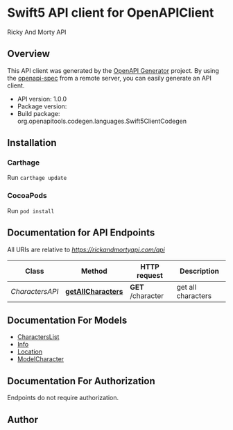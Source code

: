 # Swift5 API client for OpenAPIClient

Ricky And Morty API

## Overview
This API client was generated by the [OpenAPI Generator](https://openapi-generator.tech) project.  By using the [openapi-spec](https://github.com/OAI/OpenAPI-Specification) from a remote server, you can easily generate an API client.

- API version: 1.0.0
- Package version: 
- Build package: org.openapitools.codegen.languages.Swift5ClientCodegen

## Installation

### Carthage

Run `carthage update`

### CocoaPods

Run `pod install`

## Documentation for API Endpoints

All URIs are relative to *https://rickandmortyapi.com/api*

Class | Method | HTTP request | Description
------------ | ------------- | ------------- | -------------
*CharactersAPI* | [**getAllCharacters**](docs/CharactersAPI.md#getallcharacters) | **GET** /character | get all characters


## Documentation For Models

 - [CharactersList](docs/CharactersList.md)
 - [Info](docs/Info.md)
 - [Location](docs/Location.md)
 - [ModelCharacter](docs/ModelCharacter.md)


<a id="documentation-for-authorization"></a>
## Documentation For Authorization

Endpoints do not require authorization.


## Author



